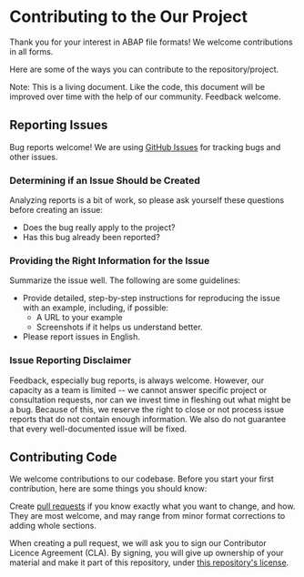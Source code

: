 # Contributing to the Our Project
Thank you for your interest in ABAP file formats! We welcome contributions in all forms.

Here are some of the ways you can contribute to the repository/project.

Note: This is a living document. Like the code, this document will be improved over time with the help of our community. Feedback welcome.

## Reporting Issues
Bug reports welcome! We are using [GitHub Issues](https://github.com/SAP/abap-file-formats/issues) for tracking bugs and other issues.

### Determining if an Issue Should be Created
Analyzing reports is a bit of work, so please ask yourself these questions before creating an issue:

* Does the bug really apply to the project?
* Has this bug already been reported?

### Providing the Right Information for the Issue
Summarize the issue well. The following are some guidelines:

* Provide detailed, step-by-step instructions for reproducing the issue with an example, including, if possible:
  * A URL to your example
  * Screenshots if it helps us understand better.
* Please report issues in English.

### Issue Reporting Disclaimer
Feedback, especially bug reports, is always welcome. However, our capacity as a team is limited -- we cannot answer specific project or consultation requests, nor can we invest time in fleshing out what might be a bug. Because of this, we reserve the right to close or not process issue reports that do not contain enough information. We also do not guarantee that every well-documented issue will be fixed.

## Contributing Code
We welcome contributions to our codebase. Before you start your first contribution, here are some things you should know:

Create [pull requests](https://github.com/SAP/abap-file-formats/compare)
if you know exactly what you want to change, and how.
They are most welcome, and may range
from minor format corrections to adding whole sections.

When creating a pull request,
we will ask you to sign our Contributor Licence Agreement (CLA).
By signing, you will give up ownership of your material
and make it part of this repository,
under [this repository's license](LICENSE).

